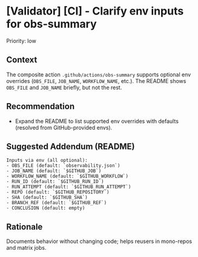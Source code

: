 # [Validator] [CI] - Clarify env inputs for obs-summary

Priority: low

## Context

The composite action `.github/actions/obs-summary` supports optional env overrides (`OBS_FILE`, `JOB_NAME`, `WORKFLOW_NAME`, etc.). The README shows `OBS_FILE` and `JOB_NAME` briefly, but not the rest.

## Recommendation

- Expand the README to list supported env overrides with defaults (resolved from GitHub-provided envs).

## Suggested Addendum (README)

```
Inputs via env (all optional):
- OBS_FILE (default: `observability.json`)
- JOB_NAME (default: `$GITHUB_JOB`)
- WORKFLOW_NAME (default: `$GITHUB_WORKFLOW`)
- RUN_ID (default: `$GITHUB_RUN_ID`)
- RUN_ATTEMPT (default: `$GITHUB_RUN_ATTEMPT`)
- REPO (default: `$GITHUB_REPOSITORY`)
- SHA (default: `$GITHUB_SHA`)
- BRANCH_REF (default: `$GITHUB_REF`)
- CONCLUSION (default: empty)
```

## Rationale

Documents behavior without changing code; helps reusers in mono-repos and matrix jobs.
